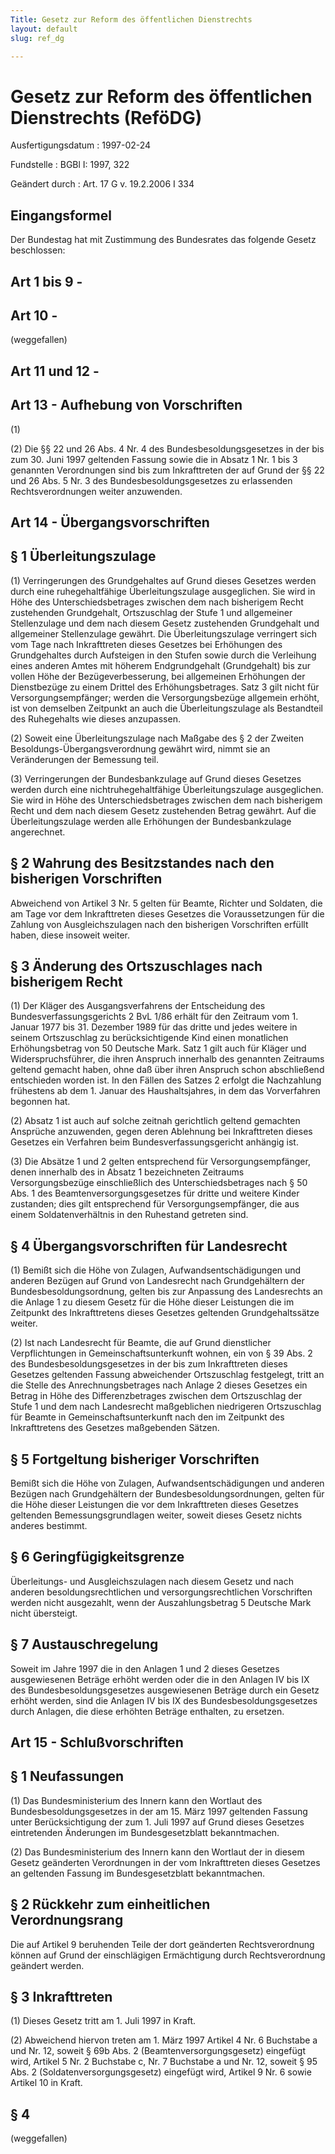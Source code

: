 ```yaml
---
Title: Gesetz zur Reform des öffentlichen Dienstrechts
layout: default
slug: ref_dg

---
```


# Gesetz zur Reform des öffentlichen Dienstrechts (ReföDG)

Ausfertigungsdatum
:   1997-02-24

Fundstelle
:   BGBl I: 1997, 322

Geändert durch
:   Art. 17 G v. 19.2.2006 I 334


## Eingangsformel

Der Bundestag hat mit Zustimmung des Bundesrates das folgende Gesetz
beschlossen:


## Art 1 bis 9 - 



## Art 10 - 

(weggefallen)


## Art 11 und 12 - 



## Art 13 - Aufhebung von Vorschriften

(1)

(2) Die §§ 22 und 26 Abs. 4 Nr. 4 des Bundesbesoldungsgesetzes in der
bis zum 30. Juni 1997 geltenden Fassung sowie die in Absatz 1 Nr. 1
bis 3 genannten Verordnungen sind bis zum Inkrafttreten der auf Grund
der §§ 22 und 26 Abs. 5 Nr. 3 des Bundesbesoldungsgesetzes zu
erlassenden Rechtsverordnungen weiter anzuwenden.


## Art 14 - Übergangsvorschriften



## § 1 Überleitungszulage

(1) Verringerungen des Grundgehaltes auf Grund dieses Gesetzes werden
durch eine ruhegehaltfähige Überleitungszulage ausgeglichen. Sie wird
in Höhe des Unterschiedsbetrages zwischen dem nach bisherigem Recht
zustehenden Grundgehalt, Ortszuschlag der Stufe 1 und allgemeiner
Stellenzulage und dem nach diesem Gesetz zustehenden Grundgehalt und
allgemeiner Stellenzulage gewährt. Die Überleitungszulage verringert
sich vom Tage nach Inkrafttreten dieses Gesetzes bei Erhöhungen des
Grundgehaltes durch Aufsteigen in den Stufen sowie durch die
Verleihung eines anderen Amtes mit höherem Endgrundgehalt
(Grundgehalt) bis zur vollen Höhe der Bezügeverbesserung, bei
allgemeinen Erhöhungen der Dienstbezüge zu einem Drittel des
Erhöhungsbetrages. Satz 3 gilt nicht für Versorgungsempfänger; werden
die Versorgungsbezüge allgemein erhöht, ist von demselben Zeitpunkt an
auch die Überleitungszulage als Bestandteil des Ruhegehalts wie dieses
anzupassen.

(2) Soweit eine Überleitungszulage nach Maßgabe des § 2 der Zweiten
Besoldungs-Übergangsverordnung gewährt wird, nimmt sie an
Veränderungen der Bemessung teil.

(3) Verringerungen der Bundesbankzulage auf Grund dieses Gesetzes
werden durch eine nichtruhegehaltfähige Überleitungszulage
ausgeglichen. Sie wird in Höhe des Unterschiedsbetrages zwischen dem
nach bisherigem Recht und dem nach diesem Gesetz zustehenden Betrag
gewährt. Auf die Überleitungszulage werden alle Erhöhungen der
Bundesbankzulage angerechnet.


## § 2 Wahrung des Besitzstandes nach den bisherigen Vorschriften

Abweichend von Artikel 3 Nr. 5 gelten für Beamte, Richter und
Soldaten, die am Tage vor dem Inkrafttreten dieses Gesetzes die
Voraussetzungen für die Zahlung von Ausgleichszulagen nach den
bisherigen Vorschriften erfüllt haben, diese insoweit weiter.


## § 3 Änderung des Ortszuschlages nach bisherigem Recht

(1) Der Kläger des Ausgangsverfahrens der Entscheidung des
Bundesverfassungsgerichts 2 BvL 1/86 erhält für den Zeitraum vom 1.
Januar 1977 bis 31. Dezember 1989 für das dritte und jedes weitere in
seinem Ortszuschlag zu berücksichtigende Kind einen monatlichen
Erhöhungsbetrag von 50 Deutsche Mark. Satz 1 gilt auch für Kläger und
Widerspruchsführer, die ihren Anspruch innerhalb des genannten
Zeitraums geltend gemacht haben, ohne daß über ihren Anspruch schon
abschließend entschieden worden ist. In den Fällen des Satzes 2
erfolgt die Nachzahlung frühestens ab dem 1. Januar des
Haushaltsjahres, in dem das Vorverfahren begonnen hat.

(2) Absatz 1 ist auch auf solche zeitnah gerichtlich geltend gemachten
Ansprüche anzuwenden, gegen deren Ablehnung bei Inkrafttreten dieses
Gesetzes ein Verfahren beim Bundesverfassungsgericht anhängig ist.

(3) Die Absätze 1 und 2 gelten entsprechend für Versorgungsempfänger,
denen innerhalb des in Absatz 1 bezeichneten Zeitraums
Versorgungsbezüge einschließlich des Unterschiedsbetrages nach § 50
Abs. 1 des Beamtenversorgungsgesetzes für dritte und weitere Kinder
zustanden; dies gilt entsprechend für Versorgungsempfänger, die aus
einem Soldatenverhältnis in den Ruhestand getreten sind.


## § 4 Übergangsvorschriften für Landesrecht

(1) Bemißt sich die Höhe von Zulagen, Aufwandsentschädigungen und
anderen Bezügen auf Grund von Landesrecht nach Grundgehältern der
Bundesbesoldungsordnung, gelten bis zur Anpassung des Landesrechts an
die Anlage 1 zu diesem Gesetz für die Höhe dieser Leistungen die im
Zeitpunkt des Inkrafttretens dieses Gesetzes geltenden
Grundgehaltssätze weiter.

(2) Ist nach Landesrecht für Beamte, die auf Grund dienstlicher
Verpflichtungen in Gemeinschaftsunterkunft wohnen, ein von § 39 Abs. 2
des Bundesbesoldungsgesetzes in der bis zum Inkrafttreten dieses
Gesetzes geltenden Fassung abweichender Ortszuschlag festgelegt, tritt
an die Stelle des Anrechnungsbetrages nach Anlage 2 dieses Gesetzes
ein Betrag in Höhe des Differenzbetrages zwischen dem Ortszuschlag der
Stufe 1 und dem nach Landesrecht maßgeblichen niedrigeren Ortszuschlag
für Beamte in Gemeinschaftsunterkunft nach den im Zeitpunkt des
Inkrafttretens des Gesetzes maßgebenden Sätzen.


## § 5 Fortgeltung bisheriger Vorschriften

Bemißt sich die Höhe von Zulagen, Aufwandsentschädigungen und anderen
Bezügen nach Grundgehältern der Bundesbesoldungsordnungen, gelten für
die Höhe dieser Leistungen die vor dem Inkrafttreten dieses Gesetzes
geltenden Bemessungsgrundlagen weiter, soweit dieses Gesetz nichts
anderes bestimmt.


## § 6 Geringfügigkeitsgrenze

Überleitungs- und Ausgleichszulagen nach diesem Gesetz und nach
anderen besoldungsrechtlichen und versorgungsrechtlichen Vorschriften
werden nicht ausgezahlt, wenn der Auszahlungsbetrag 5 Deutsche Mark
nicht übersteigt.


## § 7 Austauschregelung

Soweit im Jahre 1997 die in den Anlagen 1 und 2 dieses Gesetzes
ausgewiesenen Beträge erhöht werden oder die in den Anlagen IV bis IX
des Bundesbesoldungsgesetzes ausgewiesenen Beträge durch ein Gesetz
erhöht werden, sind die Anlagen IV bis IX des Bundesbesoldungsgesetzes
durch Anlagen, die diese erhöhten Beträge enthalten, zu ersetzen.


## Art 15 - Schlußvorschriften



## § 1 Neufassungen

(1) Das Bundesministerium des Innern kann den Wortlaut des
Bundesbesoldungsgesetzes in der am 15. März 1997 geltenden Fassung
unter Berücksichtigung der zum 1. Juli 1997 auf Grund dieses Gesetzes
eintretenden Änderungen im Bundesgesetzblatt bekanntmachen.

(2) Das Bundesministerium des Innern kann den Wortlaut der in diesem
Gesetz geänderten Verordnungen in der vom Inkrafttreten dieses
Gesetzes an geltenden Fassung im Bundesgesetzblatt bekanntmachen.


## § 2 Rückkehr zum einheitlichen Verordnungsrang

Die auf Artikel 9 beruhenden Teile der dort geänderten
Rechtsverordnung können auf Grund der einschlägigen Ermächtigung durch
Rechtsverordnung geändert werden.


## § 3 Inkrafttreten

(1) Dieses Gesetz tritt am 1. Juli 1997 in Kraft.

(2) Abweichend hiervon treten am 1. März 1997 Artikel 4 Nr. 6
Buchstabe a und Nr. 12, soweit § 69b Abs. 2 (Beamtenversorgungsgesetz)
eingefügt wird, Artikel 5 Nr. 2 Buchstabe c, Nr. 7 Buchstabe a und Nr.
12, soweit § 95 Abs. 2 (Soldatenversorgungsgesetz) eingefügt wird,
Artikel 9 Nr. 6 sowie Artikel 10 in Kraft.


## § 4

(weggefallen)

